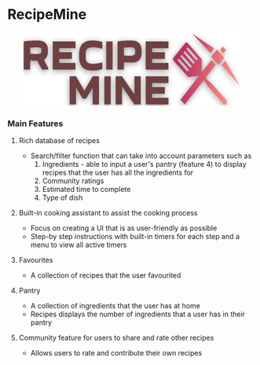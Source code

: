 # RecipeMine
<p align="center">
   <img src="mockup/Logo cropped.png" width = "441", height = "150">
</p>

### Main Features
1. Rich database of recipes 
    * Search/filter function that can take into account parameters such as
        1. Ingredients - able to input a user's pantry (feature 4) to display recipes that the user has all the ingredients for
        2. Community ratings
        3. Estimated time to complete
        4. Type of dish

2. Built-in cooking assistant to assist the cooking process
    * Focus on creating a UI that is as user-friendly as possible
    * Step-by step instructions with built-in timers for each step and a menu to view all active timers

3. Favourites
    * A collection of recipes that the user favourited

4. Pantry
    * A collection of ingredients that the user has at home
    * Recipes displays the number of ingredients that a user has in their pantry

5. Community feature for users to share and rate other recipes
    * Allows users to rate and contribute their own recipes
